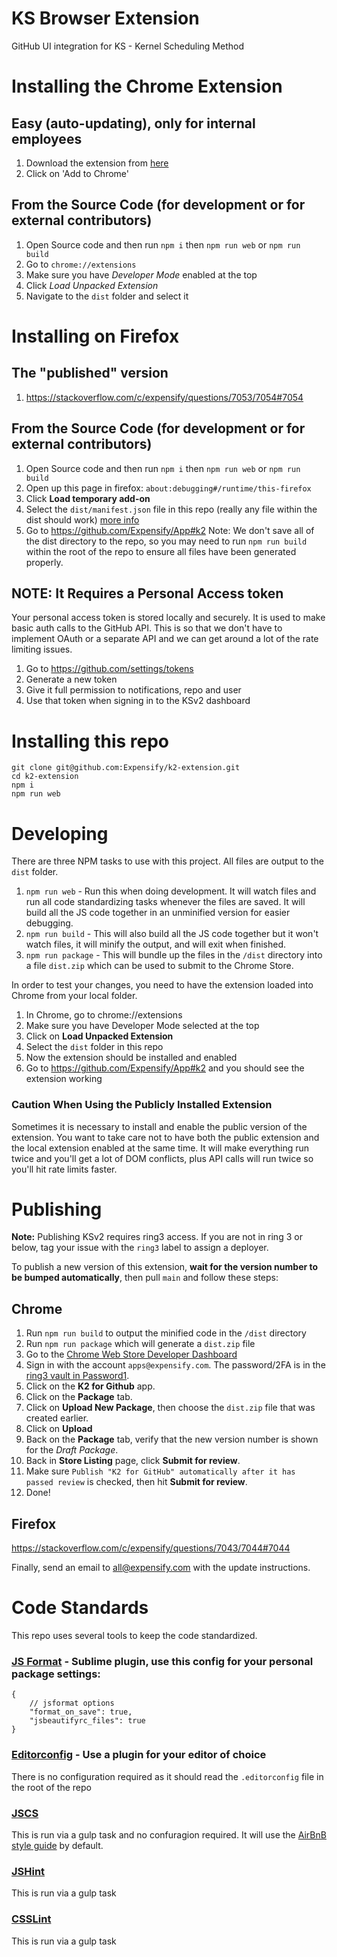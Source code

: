 KS Browser Extension
=============

GitHub UI integration for KS - Kernel Scheduling Method

# Installing the Chrome Extension
## Easy (auto-updating), only for internal employees
1. Download the extension from [here](https://chrome.google.com/webstore/detail/k2-for-github/hmhoemhekchomabhoccbidjnoenbphno?hl=en-US)
1. Click on 'Add to Chrome'

## From the Source Code (for development or for external contributors)

1. Open Source code and then run `npm i` then `npm run web` or `npm run build`
2. Go to `chrome://extensions`
3. Make sure you have _Developer Mode_ enabled at the top
4. Click _Load Unpacked Extension_
5. Navigate to the `dist` folder and select it


# Installing on Firefox
## The "published" version
1. https://stackoverflow.com/c/expensify/questions/7053/7054#7054

## From the Source Code (for development or for external contributors)

1. Open Source code and then run `npm i` then `npm run web` or `npm run build`
2. Open up this page in firefox: `about:debugging#/runtime/this-firefox`
3. Click **Load temporary add-on**
4. Select the `dist/manifest.json` file in this repo (really any file within the dist should work) [more info](https://developer.mozilla.org/en-US/docs/Mozilla/Add-ons/WebExtensions/Your_first_WebExtension#Trying_it_out)
5. Go to https://github.com/Expensify/App#k2
    Note: We don't save all of the dist directory to the repo, so you may need to run `npm run build` within the root of the repo to ensure all files have been generated properly.

## NOTE: It Requires a Personal Access token
Your personal access token is stored locally and securely. It is used to make basic auth calls to the GitHub API. This is so that we don't have to implement OAuth or a separate API and we can get around a lot of the rate limiting issues.

1. Go to https://github.com/settings/tokens
1. Generate a new token
1. Give it full permission to notifications, repo and user
1. Use that token when signing in to the KSv2 dashboard

# Installing this repo
```
git clone git@github.com:Expensify/k2-extension.git
cd k2-extension
npm i
npm run web
```

# Developing
There are three NPM tasks to use with this project. All files are output to the `dist` folder.

1. `npm run web` - Run this when doing development. It will watch files and run all code standardizing tasks whenever the files are saved. It will build all the JS code together in an unminified version for easier debugging.
1. `npm run build` - This will also build all the JS code together but it won't watch files, it will minify the output, and will exit when finished.
1. `npm run package` - This will bundle up the files in the `/dist` directory into a file `dist.zip` which can be used to submit to the Chrome Store.

In order to test your changes, you need to have the extension loaded into Chrome from your local folder.

1. In Chrome, go to chrome://extensions
1. Make sure you have Developer Mode selected at the top
1. Click on **Load Unpacked Extension**
1. Select the `dist` folder in this repo
1. Now the extension should be installed and enabled
1. Go to https://github.com/Expensify/App#k2 and you should see the extension working

### Caution When Using the Publicly Installed Extension
Sometimes it is necessary to install and enable the public version of the extension. You want to take care not to have both the public extension and the local extension enabled at the same time. It will make everything run twice and you'll get a lot of DOM conflicts, plus API calls will run twice so you'll hit rate limits faster.

# Publishing
**Note:** Publishing KSv2 requires ring3 access. If you are not in ring 3 or below, tag your issue with the `ring3` label to assign a deployer.

To publish a new version of this extension, **wait for the version
number to be bumped automatically**, then pull `main` and follow these
steps:

## Chrome
1. Run `npm run build` to output the minified code in the `/dist` directory
1. Run `npm run package` which will generate a `dist.zip` file
1. Go to the [Chrome Web Store Developer Dashboard](https://chrome.google.com/webstore/developer/dashboard)
1. Sign in with the account `apps@expensify.com`. The password/2FA is in the [ring3 vault in Password1](https://expensify.1password.com/vaults/all/allitems/qgxjpcxrhffbpazolqqoxrhxqm).
1. Click on the **K2 for Github** app.
1. Click on the **Package** tab.
1. Click on **Upload New Package**, then choose the `dist.zip` file that was created earlier.
1. Click on **Upload**
1. Back on the **Package** tab, verify that the new version number is shown for the _Draft Package_.
1. Back in **Store Listing** page, click **Submit for review**.
1. Make sure `Publish "K2 for GitHub" automatically after it has passed review` is checked, then hit **Submit for review**.
1. Done!

## Firefox
https://stackoverflow.com/c/expensify/questions/7043/7044#7044

Finally, send an email to all@expensify.com with the update instructions.

# Code Standards
This repo uses several tools to keep the code standardized.

### [JS Format](https://github.com/jdc0589/JsFormat) - Sublime plugin, use this config for your personal package settings:
```
{
    // jsformat options
    "format_on_save": true,
    "jsbeautifyrc_files": true
}
```

### [Editorconfig](http://editorconfig.org/) - Use a plugin for your editor of choice
There is no configuration required as it should read the `.editorconfig` file in the root of the repo

### [JSCS](https://github.com/jscs-dev/node-jscs)
This is run via a gulp task and no confuragion required. It will use the [AirBnB style guide](https://github.com/airbnb/javascript) by default.

### [JSHint](http://jshint.com/)
This is run via a gulp task

### [CSSLint](https://github.com/CSSLint/csslint)
This is run via a gulp task
